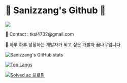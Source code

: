 # 🌟 Sanizzang's Github 🌠

 <a href="https://velog.io/@sanizzang00" target="_blank"><img src="https://img.shields.io/badge/#20C997?style=flat-square&logo=velog&logoColor=white"/></a>

<p>📧 Contact : tksl4732@gmail.com</p>
<p>🛫 하루 하루 성장하는 개발자가 되고 싶은 개발자 꿈나무입니다.</p>

![Sanizzang's GitHub stats](https://github-readme-stats.vercel.app/api?username=Sanizzang&show_icons=true&theme=prussian)

[![Top Langs](https://github-readme-stats.vercel.app/api/top-langs/?username=Sanizzang&layout=compact&theme=prussian&langs_count=5)](https://github.com/anuraghazra/github-readme-stats)

[![Solved.ac 프로필](http://mazassumnida.wtf/api/v2/generate_badge?boj=kkang4732)](https://solved.ac/kkang4732)



